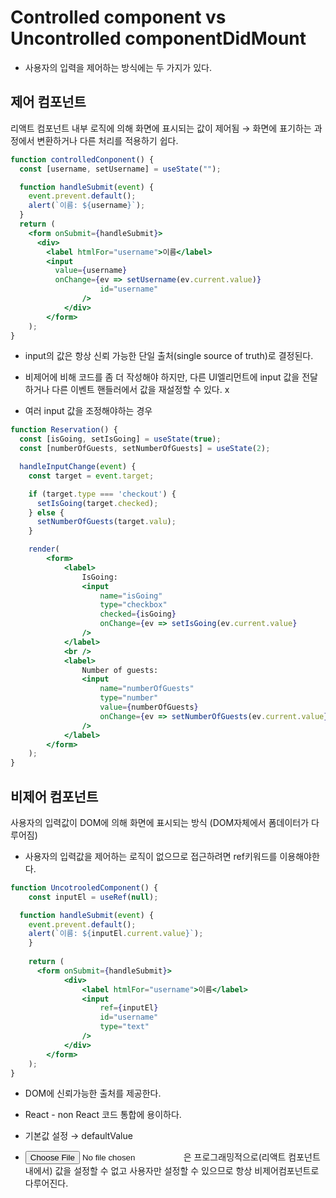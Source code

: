 # Controlled component vs Uncontrolled componentDidMount

- 사용자의 입력을 제어하는 방식에는 두 가지가 있다.

## 제어 컴포넌트

리액트 컴포넌트 내부 로직에 의해 화면에 표시되는 값이 제어됨
 → 화면에 표기하는 과정에서 변환하거나 다른 처리를 적용하기 쉽다.

```jsx
function controlledConponent() {
  const [username, setUsername] = useState("");

  function handleSubmit(event) {
    event.prevent.default();
    alert(`이름: ${username}`);
  }
  return (
    <form onSubmit={handleSubmit}>
      <div>
        <label htmlFor="username">이름</label>
        <input
          value={username}
          onChange={ev => setUsername(ev.current.value)}
					id="username"
				/>
			</div>
		</form>
	);
}
```

- input의 값은 항상 신뢰 가능한 단일 출처(single source of truth)로 결정된다.

- 비제어에 비해 코드를 좀 더 작성해야 하지만, 다른 UI엘리먼트에 input 값을 전달하거나 다른 이벤트 핸들러에서 값을 재설정할 수 있다.
x
- 여러 input 값을 조정해야하는 경우

```jsx
function Reservation() {
  const [isGoing, setIsGoing] = useState(true);
  const [numberOfGuests, setNumberOfGuests] = useState(2);

  handleInputChange(event) {
    const target = event.target;

    if (target.type === 'checkout') {
      setIsGoing(target.checked);
    } else {
      setNumberOfGuests(target.valu);
    }

	render(
		<form>
			<label>
				IsGoing: 
				<input
					name="isGoing"
					type="checkbox"
					checked={isGoing}
					onChange={ev => setIsGoing(ev.current.value}
				/>
			</label>
			<br />
			<label>
				Number of guests:
				<input
					name="numberOfGuests"
					type="number"
					value={numberOfGuests}
					onChange={ev => setNumberOfGuests(ev.current.value}
				/>
			</label>
		</form>
	);
}
```

## 비제어 컴포넌트

사용자의 입력값이 DOM에 의해 화면에 표시되는 방식
(DOM자체에서 폼데이터가 다루어짐)

* 사용자의 입력값을 제어하는 로직이 없으므로 접근하려면 ref키워드를 이용해야한다.

```jsx
function UncotrooledComponent() {
	const inputEl = useRef(null);

  function handleSubmit(event) {
    event.prevent.default();
    alert(`이름: ${inputEl.current.value}`);
	}
	
	return (
	  <form onSubmit={handleSubmit}>
			<div>
				<label htmlFor="username">이름</label>
				<input
					ref={inputEl}
					id="username"
					type="text"
				/>
			</div>
		</form>
	);
}
```

- DOM에 신뢰가능한 출처를 제공한다.

- React - non React 코드 통합에 용이하다.

- 기본값 설정 → defaultValue

- <input type="file">은 프로그래밍적으로(리액트 컴포넌트 내에서) 값을 설정할 수 없고 사용자만 설정할 수 있으므로 항상 비제어컴포넌트로 다루어진다.
